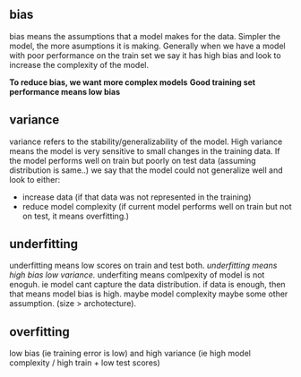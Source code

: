 
## bias

bias means the assumptions that a model makes for the data. Simpler the model, the more asumptions it is making. Generally when we have a model with poor performance on the train set we say it has high bias and look to increase the complexity of the model.

**To reduce bias, we want more complex models**
**Good training set performance means low bias**

## variance

variance refers to the stability/generalizability of the model. High variance means the model is very sensitive to small changes in the training data. If the model performs well on train but poorly on test data (assuming distribution is same..) we say that the model could not generalize well and look to either:
- increase data (if that data was not represented in the training)
- reduce model complexity (if current model performs well on train but not on test, it means overfitting.)



## underfitting

underfitting means low scores on train and test both. 
*underfitting means high bias low variance.* 
underfiting means comlpexity of model is not enoguh.
ie model cant capture the data distribution. if data is enough, then that means model bias is high. maybe model complexity maybe some other assumption. (size > archotecture).

## overfitting

low bias (ie training error is low) and high variance (ie high model complexity / high train + low test scores)

